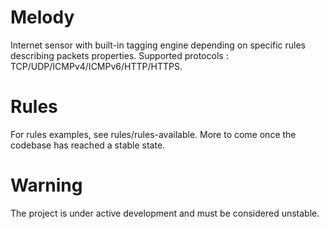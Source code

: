 # Melody

Internet sensor with built-in tagging engine depending on specific rules describing packets properties. Supported protocols : TCP/UDP/ICMPv4/ICMPv6/HTTP/HTTPS. 

# Rules
For rules examples, see rules/rules-available. More to come once the codebase has reached a stable state.

# Warning
The project is under active development and must be considered unstable.
